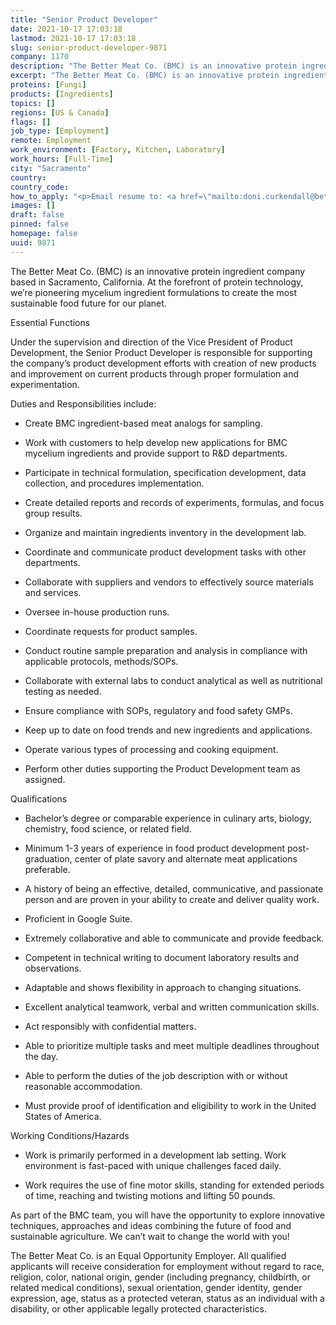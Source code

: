 ```yaml
---
title: "Senior Product Developer"
date: 2021-10-17 17:03:18
lastmod: 2021-10-17 17:03:18
slug: senior-product-developer-9871
company: 1170
description: "The Better Meat Co. (BMC) is an innovative protein ingredient company based in Sacramento, California. At the forefront of protein technology, we’re pioneering mycelium ingredient formulations to create the most sustainable food future for our planet.Essential FunctionsUnder the supervision and direction of the Vice President of Product Development, the Senior Product Developer is responsible for supporting the company’s product development efforts with creation of new products and improvement on current products through proper formulation and experimentation."
excerpt: "The Better Meat Co. (BMC) is an innovative protein ingredient company based in Sacramento, California. At the forefront of protein technology, we’re pioneering mycelium ingredient formulations to create the most sustainable food future for our planet.Essential FunctionsUnder the supervision and direction of the Vice President of Product Development, the Senior Product Developer is responsible for supporting the company’s product development efforts with creation of new products and improvement on current products through proper formulation and experimentation."
proteins: [Fungi]
products: [Ingredients]
topics: []
regions: [US & Canada]
flags: []
job_type: [Employment]
remote: Employment
work_environment: [Factory, Kitchen, Laboratory]
work_hours: [Full-Time]
city: "Sacramento"
country: 
country_code: 
how_to_apply: "<p>Email resume to: <a href=\"mailto:doni.curkendall@bettermeat.co\">doni.curkendall@bettermeat.co</a></p>"
images: []
draft: false
pinned: false
homepage: false
uuid: 9871
---
```

<p>The Better Meat Co. (BMC) is an innovative protein ingredient company based in Sacramento, California. At the forefront of protein technology, we’re pioneering mycelium ingredient formulations to create the most sustainable food future for our planet.</p>
<p>Essential Functions</p>
<p>Under the supervision and direction of the Vice President of Product Development, the Senior Product Developer is responsible for supporting the company’s product development efforts with creation of new products and improvement on current products through proper formulation and experimentation.</p>
<p>Duties and Responsibilities include:</p>
<ul>
<li>Create BMC ingredient-based meat analogs for sampling.</li>
</ul>
<ul>
<li>Work with customers to help develop new applications for BMC mycelium ingredients and provide support to R&D departments.</li>
</ul>
<ul>
<li>Participate in technical formulation, specification development, data collection, and procedures implementation.</li>
</ul>
<ul>
<li>Create detailed reports and records of experiments, formulas, and focus group results.</li>
</ul>
<ul>
<li>Organize and maintain ingredients inventory in the development lab.</li>
</ul>
<ul>
<li>Coordinate and communicate product development tasks with other departments.</li>
</ul>
<ul>
<li>Collaborate with suppliers and vendors to effectively source materials and services.</li>
</ul>
<ul>
<li>Oversee in-house production runs.</li>
</ul>
<ul>
<li>Coordinate requests for product samples.</li>
</ul>
<ul>
<li>Conduct routine sample preparation and analysis in compliance with applicable protocols, methods/SOPs.</li>
</ul>
<ul>
<li>Collaborate with external labs to conduct analytical as well as nutritional testing as needed.</li>
</ul>
<ul>
<li>Ensure compliance with SOPs, regulatory and food safety GMPs.</li>
</ul>
<ul>
<li>Keep up to date on food trends and new ingredients and applications.</li>
</ul>
<ul>
<li>Operate various types of processing and cooking equipment.</li>
</ul>
<ul>
<li>Perform other duties supporting the Product Development team as assigned.</li>
</ul>
<p>Qualifications</p>
<ul>
<li>Bachelor’s degree or comparable experience in culinary arts, biology, chemistry, food science, or related field.</li>
</ul>
<ul>
<li>Minimum 1-3 years of experience in food product development post-graduation, center of plate savory and alternate meat applications preferable.</li>
</ul>
<ul>
<li>A history of being an effective, detailed, communicative, and passionate person and are proven in your ability to create and deliver quality work.</li>
</ul>
<ul>
<li>Proficient in Google Suite.</li>
</ul>
<ul>
<li>Extremely collaborative and able to communicate and provide feedback.</li>
</ul>
<ul>
<li>Competent in technical writing to document laboratory results and observations.</li>
</ul>
<ul>
<li>Adaptable and shows flexibility in approach to changing situations.</li>
</ul>
<ul>
<li>Excellent analytical teamwork, verbal and written communication skills.</li>
</ul>
<ul>
<li>Act responsibly with confidential matters.</li>
</ul>
<ul>
<li>Able to prioritize multiple tasks and meet multiple deadlines throughout the day.</li>
</ul>
<ul>
<li>Able to perform the duties of the job description with or without reasonable accommodation.</li>
</ul>
<ul>
<li>Must provide proof of identification and eligibility to work in the United States of America.</li>
</ul>
<p>Working Conditions/Hazards</p>
<ul>
<li>Work is primarily performed in a development lab setting. Work environment is fast-paced with unique challenges faced daily.</li>
</ul>
<ul>
<li>Work requires the use of fine motor skills, standing for extended periods of time, reaching and twisting motions and lifting 50 pounds.</li>
</ul>
<p>As part of the BMC team, you will have the opportunity to explore innovative techniques, approaches and ideas combining the future of food and sustainable agriculture. We can’t wait to change the world with you!</p>
<p>The Better Meat Co. is an Equal Opportunity Employer. All qualified applicants will receive consideration for employment without regard to race, religion, color, national origin, gender (including pregnancy, childbirth, or related medical conditions), sexual orientation, gender identity, gender expression, age, status as a protected veteran, status as an individual with a disability, or other applicable legally protected characteristics.</p>
